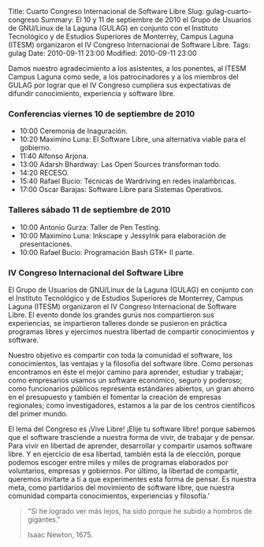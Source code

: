 Title: Cuarto Congreso Internacional de Software Libre
Slug: gulag-cuarto-congreso
Summary: El 10 y 11 de septiembre de 2010 el Grupo de Usuarios de GNU/Linux de la Laguna (GULAG) en conjunto con el Instituto Tecnológico y de Estudios Superiores de Monterrey, Campus Laguna (ITESM) organizaron el IV Congreso Internacional de Software Libre.
Tags: gulag
Date: 2010-09-11 23:00
Modified: 2010-09-11 23:00


Damos nuestro agradecimiento a los asistentes, a los ponentes, al ITESM Campus Laguna como sede, a los patrocinadores y a los miembros del GULAG por lograr que el IV Congreso cumpliera sus expectativas de difundir conocimiento, experiencia y software libre.

### Conferencias viernes 10 de septiembre de 2010

- 10:00 Ceremonia de Inaguración.
- 10:20 Maximino Luna: El Software Libre, una alternativa viable para el gobierno.
- 11:40 Alfonso Arjona.
- 13:00 Adarsh Bhardway: Las Open Sources transforman todo.
- 14:20 RECESO.
- 15:40 Rafael Bucio: Técnicas de Wardriving en redes inalaḿbricas.
- 17:00 Oscar Barajas: Software Libre para Sistemas Operativos.

### Talleres sábado 11 de septiembre de 2010

- 10:00 Antonio Gurza: Taller de Pen Testing.
- 10:00 Maximino Luna: Inkscape y JessyInk para elaboración de presentaciones.
- 10:00 Rafael Bucio: Programación Bash GTK+ II parte.

### IV Congreso Internacional del Software Libre

El Grupo de Usuarios de GNU/Linux de la Laguna (GULAG) en conjunto con el Instituto Tecnológico y de Estudios Superiores de Monterrey, Campus Laguna (ITESM) organizaron el IV Congreso Internacional de Software Libre. El evento donde los grandes gurús nos compartieron sus experiencias, se impartieron talleres donde se pusieron en práctica programas libres y ejercimos nuestra libertad de compartir conocimientos y software.

Nuestro objetivo es compartir con toda la comunidad el software, los conocimientos, las ventajas y la filosofía del software libre. Como personas encontramos en éste el mejor camino para aprender, estudiar y trabajar; como empresarios usamos un software económico, seguro y poderoso; como funcionarios públicos representa estándares abiertos, un gran ahorro en el presupuesto y también el fomentar la creación de empresas regionales; como investigadores, estamos a la par de los centros científicos del primer mundo.

El lema del Congreso es ¡Vive Libre! ¡Elije tu software libre! porque sabemos que el software trasciende a nuestra forma de vivir, de trabajar y de pensar. Para vivir en libertad de aprender, desarrollar y compartir usamos software libre. Y en ejercicio de esa libertad, también está la de elección, porque podemos escoger entre miles y miles de programas elaborados por voluntarios, empresas y gobiernos. Por último, la libertad de compartir, queremos invitarte a tí a que experimentes esta forma de pensar. Es nuestra meta, como partidarios del movimiento de software libre, que nuestra comunidad comparta conocimientos, experiencias y filosofía.'

> "Si he logrado ver más lejos, ha sido porque he subido a hombros de gigantes."
>
> Isaac Newton, 1675.
